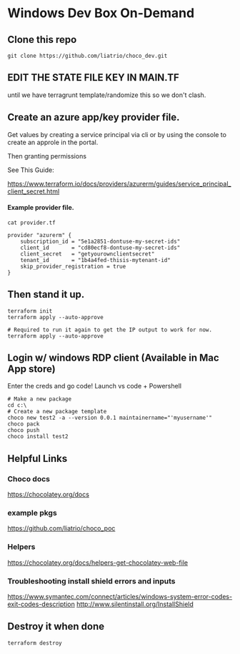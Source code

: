 # Windows Dev Box On-Demand


## Clone this repo

```
git clone https://github.com/liatrio/choco_dev.git

```
## EDIT THE STATE FILE KEY IN MAIN.TF

 until we have terragrunt template/randomize this so we don't clash.

## Create an azure app/key provider file. 

Get values by creating a service principal via cli
 or
by using the console to create an approle in the portal.

Then granting permissions

See This Guide:

https://www.terraform.io/docs/providers/azurerm/guides/service_principal_client_secret.html

#### Example provider file.

```
cat provider.tf

provider "azurerm" {
    subscription_id = "5e1a2851-dontuse-my-secret-ids"
    client_id       = "cd80ecf8-dontuse-my-secret-ids"
    client_secret   = "getyourownclientsecret"
    tenant_id       = "1b4a4fed-thisis-mytenant-id"
    skip_provider_registration = true
}

```

## Then stand it up. 
```
terraform init
terraform apply --auto-approve

# Required to run it again to get the IP output to work for now.
terraform apply --auto-approve
```
## Login w/ windows RDP client (Available in Mac App store)

Enter the creds and go code!
Launch vs code + Powershell
```
# Make a new package
cd c:\
# Create a new package template 
choco new test2 -a --version 0.0.1 maintainername="'myusername'"
choco pack
choco push
choco install test2

```
## Helpful Links
### Choco docs
https://chocolatey.org/docs

### example pkgs
https://github.com/liatrio/choco_poc

### Helpers
https://chocolatey.org/docs/helpers-get-chocolatey-web-file

### Troubleshooting install shield errors and inputs
https://www.symantec.com/connect/articles/windows-system-error-codes-exit-codes-description
http://www.silentinstall.org/InstallShield



## Destroy it when done

```
terraform destroy
```
